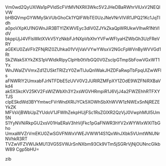 Vm0wd2QyUXlWa1pPVldScFVtMVNXRll3Wkc5V2JHeDBaRWhrVlUxV2NEQlVW
bHBQVmpGYWMySkVUbGhoCk1YQlFWbTE0UzJNeVNrVlViR1JPQ21Kc1JqTldh
a0poVXpKU1NGWnJiR3BTYlZKWVEyc3dlV0ZJYkZkaQpWRUkwVlhwR1NtVldV
bkppUjJ4VFlsWktXVkV5YzNkbFJrNXpVbXhrYVFwWFIyaHZWbGh3UzFReVRY
aGEKU0ZaVFlrZFNjRlZ0ZUhka01VVjVaVVYwYWsxV2NGcFpWVnByWVVGd1Rt
SkZWak5XYkZKS1pVWldkRlpyClpHb0tVbGQ0V0ZsclpGTmpSbFowVGxWT1Yx
WnJWalZVVmxZd1ZUSktTRlZzY0ZwTlJuQnlWakJHZDFaRwpTbFpqUlZwWFls
aFNWRlY2UmxabFJrNTFDbE5zUVV0V2JURlRZMFpXY1ZOdE9WZFNiRXBaVkd4
ak5XSkcKV25KV2FsWlZWbXh3Y2xsWGVHRmpiR1J6VjJ4a2FWZEhhRTFXYTJS
clpESkdWd3BYYmtwcFVrWndXRlJYCk5XOWhSbXhWVW1zNWExSnNjREZEYkZK
MFVsVjBWbUpZYUdoV1JFWlhZekpHUjFSc1RsZGlXR2QzVjJ0VwphMUl5Um5N
S1YyNVNiRkpGU2xsV01HaERaV3hhVjFkc1pGaFNWR3hYV2xWYWIxWXlTbGho
UmxaWVZrVmEKU0ZwSGVFNWxVWEJVWW14S1QxWnJXbk5VUmtWNUNrNVhkR3RT
TVZwVFZVWlJkMU13VG5SVWJrSnNXbm93Ck9VTm5jSGRrVjNjOUNncGlkbW89
Cgp5bHU=

zib